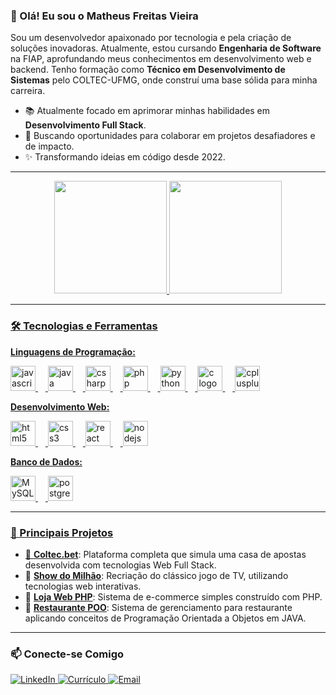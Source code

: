 ### 👋 Olá! Eu sou o Matheus Freitas Vieira

<p align="left">
  Sou um desenvolvedor apaixonado por tecnologia e pela criação de soluções inovadoras. Atualmente, estou cursando <strong>Engenharia de Software</strong> na FIAP, aprofundando meus conhecimentos em desenvolvimento web e backend. Tenho formação como <strong>Técnico em Desenvolvimento de Sistemas</strong> pelo COLTEC-UFMG, onde construí uma base sólida para minha carreira.
</p>

- 📚 Atualmente focado em aprimorar minhas habilidades em **Desenvolvimento Full Stack**.
- 🚀 Buscando oportunidades para colaborar em projetos desafiadores e de impacto.
- ✨ Transformando ideias em código desde 2022.

---

<div align="center">
  <a href="https://github.com/MatheusFVieira">
  <img height="180em" src="https://github-readme-stats.vercel.app/api?username=MatheusFVieira&show_icons=true&theme=tokyonight&include_all_commits=true&count_private=true"/>
    
  <img height="180em" src="https://github-readme-stats.vercel.app/api/top-langs/?username=MatheusFVieira&layout=compact&langs_count=7&theme=tokyonight"/>
</div>

---

### 🛠️ Tecnologias e Ferramentas

<div align="left">
  <p><strong>Linguagens de Programação:</strong></p>
  <img src="https://cdn.jsdelivr.net/gh/devicons/devicon/icons/javascript/javascript-original.svg" height="40" alt="javascript logo" />
  <img width="12" />
  <img src="https://cdn.jsdelivr.net/gh/devicons/devicon/icons/java/java-original.svg" height="40" alt="java logo" />
  <img width="12" />
  <img src="https://cdn.jsdelivr.net/gh/devicons/devicon/icons/csharp/csharp-original.svg" height="40" alt="csharp logo" />
  <img width="12" />
  <img src="https://cdn.jsdelivr.net/gh/devicons/devicon/icons/php/php-original.svg" height="40" alt="php logo" />
  <img width="12" />
  <img src="https://cdn.jsdelivr.net/gh/devicons/devicon/icons/python/python-original.svg" height="40" alt="python logo" />
  <img width="12" />
  <img src="https://cdn.jsdelivr.net/gh/devicons/devicon/icons/c/c-original.svg" height="40" alt="c logo" />
  <img width="12" />
  <img src="https://cdn.jsdelivr.net/gh/devicons/devicon/icons/cplusplus/cplusplus-original.svg" height="40" alt="cplusplus logo" />

  <p><strong>Desenvolvimento Web:</strong></p>
  <img src="https://cdn.jsdelivr.net/gh/devicons/devicon/icons/html5/html5-original.svg" height="40" alt="html5 logo" />
  <img width="12" />
  <img src="https://cdn.jsdelivr.net/gh/devicons/devicon/icons/css3/css3-original.svg" height="40" alt="css3 logo" />
  <img width="12" />
  <img src="https://cdn.jsdelivr.net/gh/devicons/devicon/icons/react/react-original.svg" height="40" alt="react logo" />
  <img width="12" />
  <img src="https://cdn.jsdelivr.net/gh/devicons/devicon/icons/nodejs/nodejs-original.svg" height="40" alt="nodejs logo" />

  <p><strong>Banco de Dados:</strong></p>
  <img src="https://cdn.jsdelivr.net/gh/devicons/devicon/icons/mysql/mysql-original.svg" height="40" alt="MySQL logo" />
  <img width="12" />
  <img src="https://cdn.jsdelivr.net/gh/devicons/devicon/icons/postgresql/postgresql-original.svg" height="40" alt="postgresql logo" />
</div>

---

### 🚀 Principais Projetos

- 🔗 **<a href="https://github.com/MatheusFVieira/ColtecBet" target="_blank">Coltec.bet</a>**: Plataforma completa que simula uma casa de apostas desenvolvida com tecnologias Web Full Stack.
- 🔗 **<a href="https://github.com/MatheusFVieira/WebDev_ShowDoMilhao/" target="_blank">Show do Milhão</a>**: Recriação do clássico jogo de TV, utilizando tecnologias web interativas.
- 🔗 **<a href="https://github.com/MatheusFVieira/Curso_php" target="_blank">Loja Web PHP</a>**: Sistema de e-commerce simples construído com PHP.
- 🔗 **<a href="https://github.com/MatheusFVieira/AEDS_Restaurante_POO" target="_blank">Restaurante POO</a>**: Sistema de gerenciamento para restaurante aplicando conceitos de Programação Orientada a Objetos em JAVA.

---

### 📫 Conecte-se Comigo

<div align="left">
  <a href="https://www.linkedin.com/in/matheus-freitas-vieira-1b06ba278/" target="_blank">
    <img src="https://img.shields.io/badge/LinkedIn-0A66C2?style=for-the-badge&logo=linkedin&logoColor=white" alt="LinkedIn" />
  </a>
  <a href="https://matheusfvieira.github.io" target="_blank">
    <img src="https://img.shields.io/badge/Currículo-FFD700?style=for-the-badge&logo=read-the-docs&logoColor=black" alt="Currículo" />
  </a>
  <a href="mailto:matheus.vf06@gmail.com">
    <img src="https://img.shields.io/badge/Email-D14836?style=for-the-badge&logo=gmail&logoColor=white" alt="Email" />
  </a>
</div>
